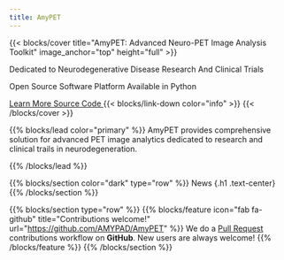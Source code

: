 ```yaml
---
title: AmyPET
---
```

{{< blocks/cover title="AmyPET: Advanced Neuro-PET Image Analysis Toolkit" image_anchor="top" height="full" >}}

<p class="lead mt-5">Dedicated to Neurodegenerative Disease Research And Clinical Trials</p>

<p class="lead mt-5">Open Source Software Platform Available in Python</p>

<a class="btn btn-lg btn-primary me-3 mb-4" href="/AmyPET/docs/">
  Learn More <i class="fas fa-arrow-alt-circle-right ms-2"></i>
</a>
<a class="btn btn-lg btn-secondary me-3 mb-4" href="https://github.com/AMYPAD/AmyPET">
  Source Code <i class="fab fa-github ms-2 "></i>
</a>
{{< blocks/link-down color="info" >}}
{{< /blocks/cover >}}


{{% blocks/lead color="primary" %}}
AmyPET provides comprehensive solution for advanced PET image analytics dedicated to research and clinical trails in neurodegeneration.

{{% /blocks/lead %}}


{{% blocks/section color="dark" type="row" %}}
News
{.h1 .text-center}
{{% /blocks/section %}}



{{% blocks/section type="row" %}}
{{% blocks/feature icon="fab fa-github" title="Contributions welcome!" url="https://github.com/AMYPAD/AmyPET" %}}
We do a [Pull Request](https://github.com/AMYPAD/AmyPET/pulls) contributions workflow on **GitHub**. New users are always welcome!
{{% /blocks/feature %}}
{{% /blocks/section %}}
